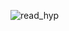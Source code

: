 ![read_hyp](https://user-images.githubusercontent.com/59021489/106279433-b8a03900-623c-11eb-9146-1a581445f60d.jpg)
